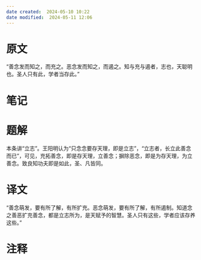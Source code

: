 ```yaml
---
date created:  2024-05-10 10:22
date modified:  2024-05-11 12:06
---
```

# 原文
“善念发而知之，而充之。恶念发而知之，而遏之。知与充与遏者，志也，天聪明也。圣人只有此，学者当存此。”
# 笔记

# 题解
本条讲“立志”。王阳明认为“只念念要存天理，即是立志”，“立志者，长立此善念而已”，可见，充拓善念，即是存天理，立善念；摒除恶念，即是为存天理，为立善念。致良知功夫即是如此，圣、凡皆同。
# 译文
“善念萌发，要有所了解，有所扩充。恶念萌发，要有所了解，有所遏制。知道念之善恶扩充善念，都是立志所为，是天赋予的智慧。圣人只有这些，学者应该存养这些。”
# 注释